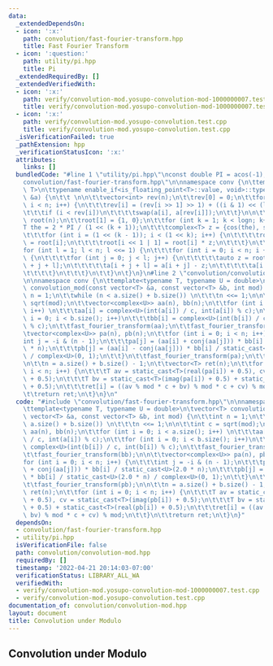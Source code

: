 ```yaml
---
data:
  _extendedDependsOn:
  - icon: ':x:'
    path: convolution/fast-fourier-transform.hpp
    title: Fast Fourier Transform
  - icon: ':question:'
    path: utility/pi.hpp
    title: Pi
  _extendedRequiredBy: []
  _extendedVerifiedWith:
  - icon: ':x:'
    path: verify/convolution-mod.yosupo-convolution-mod-1000000007.test.cpp
    title: verify/convolution-mod.yosupo-convolution-mod-1000000007.test.cpp
  - icon: ':x:'
    path: verify/convolution-mod.yosupo-convolution.test.cpp
    title: verify/convolution-mod.yosupo-convolution.test.cpp
  _isVerificationFailed: true
  _pathExtension: hpp
  _verificationStatusIcon: ':x:'
  attributes:
    links: []
  bundledCode: "#line 1 \"utility/pi.hpp\"\nconst double PI = acos(-1);\n#line 2 \"\
    convolution/fast-fourier-transform.hpp\"\n\nnamespace conv {\n\ttemplate<typename\
    \ T>\n\ttypename enable_if<is_floating_point<T>::value, void>::type\n\tfast_fourier_transform(vector<complex<T>>\
    \ &a) {\n\t\t \n\n\t\tvector<int> rev(n);\n\t\trev[0] = 0;\n\t\tfor (int i = 1;\
    \ i < n; i++) {\n\t\t\trev[i] = (rev[i >> 1] >> 1) + ((i & 1) << (logn - 1));\n\
    \t\t\tif (i < rev[i])\n\t\t\t\tswap(a[i], a[rev[i]]);\n\t\t}\n\n\t\tvector<complex<T>>\
    \ root(n);\n\t\troot[1] = {1, 0};\n\t\tfor (int k = 1; k < logn; k++) {\n\t\t\t\
    T the = 2 * PI / (1 << (k + 1));\n\t\t\tcomplex<T> z = {cos(the), sin(the)};\n\
    \t\t\tfor (int i = (1 << (k - 1)); i < (1 << k); i++) {\n\t\t\t\troot[i << 1]\
    \ = root[i];\n\t\t\t\troot[i << 1 | 1] = root[i] * z;\n\t\t\t}\n\t\t}\n\n\t\t\
    for (int l = 1; l < n; l <<= 1) {\n\t\t\tfor (int i = 0; i < n; i += (l << 1))\
    \ {\n\t\t\t\tfor (int j = 0; j < l; j++) {\n\t\t\t\t\tauto z = root[j + l] * a[i\
    \ + j + l];\n\t\t\t\t\ta[i + j + l] = a[i + j] - z;\n\t\t\t\t\ta[i + j] += z;\n\
    \t\t\t\t}\n\t\t\t}\n\t\t}\n\t}\n}\n#line 2 \"convolution/convolution-mod.hpp\"\
    \n\nnamespace conv {\n\ttemplate<typename T, typename U = double>\n\tvector<T>\
    \ convolution_mod(const vector<T> &a, const vector<T> &b, int mod) {\n\t\tint\
    \ n = 1;\n\t\twhile (n < a.size() + b.size()) \n\t\t\tn <<= 1;\n\n\t\tint c =\
    \ sqrt(mod);\n\t\tvector<complex<U>> aa(n), bb(n);\n\t\tfor (int i = 0; i < a.size();\
    \ i++) \n\t\t\taa[i] = complex<U>(int(a[i]) / c, int(a[i]) % c);\n\t\tfor (int\
    \ i = 0; i < b.size(); i++)\n\t\t\tbb[i] = complex<U>(int(b[i]) / c, int(b[i])\
    \ % c);\n\t\tfast_fourier_transform(aa);\n\t\tfast_fourier_transform(bb);\n\n\t\
    \tvector<complex<U>> pa(n), pb(n);\n\t\tfor (int i = 0; i < n; i++) {\n\t\t\t\
    int j = -i & (n - 1);\n\t\t\tpa[j] = (aa[i] + conj(aa[j])) * bb[i] / static_cast<U>(2.0\
    \ * n);\n\t\t\tpb[j] = (aa[i] - conj(aa[j])) * bb[i] / static_cast<U>(2.0 * n)\
    \ / complex<U>(0, 1);\n\t\t}\n\t\tfast_fourier_transform(pa);\n\t\tfast_fourier_transform(pb);\n\
    \n\t\tn = a.size() + b.size() - 1;\n\t\tvector<T> ret(n);\n\t\tfor (int i = 0;\
    \ i < n; i++) {\n\t\t\tT av = static_cast<T>(real(pa[i]) + 0.5), cv = static_cast<T>(imag(pb[i])\
    \ + 0.5);\n\t\t\tT bv = static_cast<T>(imag(pa[i]) + 0.5) + static_cast<T>(real(pb[i])\
    \ + 0.5);\n\t\t\tret[i] = ((av % mod * c + bv) % mod * c + cv) % mod;\n\t\t}\n\
    \t\treturn ret;\n\t}\n}\n"
  code: "#include \"convolution/fast-fourier-transform.hpp\"\n\nnamespace conv {\n\
    \ttemplate<typename T, typename U = double>\n\tvector<T> convolution_mod(const\
    \ vector<T> &a, const vector<T> &b, int mod) {\n\t\tint n = 1;\n\t\twhile (n <\
    \ a.size() + b.size()) \n\t\t\tn <<= 1;\n\n\t\tint c = sqrt(mod);\n\t\tvector<complex<U>>\
    \ aa(n), bb(n);\n\t\tfor (int i = 0; i < a.size(); i++) \n\t\t\taa[i] = complex<U>(int(a[i])\
    \ / c, int(a[i]) % c);\n\t\tfor (int i = 0; i < b.size(); i++)\n\t\t\tbb[i] =\
    \ complex<U>(int(b[i]) / c, int(b[i]) % c);\n\t\tfast_fourier_transform(aa);\n\
    \t\tfast_fourier_transform(bb);\n\n\t\tvector<complex<U>> pa(n), pb(n);\n\t\t\
    for (int i = 0; i < n; i++) {\n\t\t\tint j = -i & (n - 1);\n\t\t\tpa[j] = (aa[i]\
    \ + conj(aa[j])) * bb[i] / static_cast<U>(2.0 * n);\n\t\t\tpb[j] = (aa[i] - conj(aa[j]))\
    \ * bb[i] / static_cast<U>(2.0 * n) / complex<U>(0, 1);\n\t\t}\n\t\tfast_fourier_transform(pa);\n\
    \t\tfast_fourier_transform(pb);\n\n\t\tn = a.size() + b.size() - 1;\n\t\tvector<T>\
    \ ret(n);\n\t\tfor (int i = 0; i < n; i++) {\n\t\t\tT av = static_cast<T>(real(pa[i])\
    \ + 0.5), cv = static_cast<T>(imag(pb[i]) + 0.5);\n\t\t\tT bv = static_cast<T>(imag(pa[i])\
    \ + 0.5) + static_cast<T>(real(pb[i]) + 0.5);\n\t\t\tret[i] = ((av % mod * c +\
    \ bv) % mod * c + cv) % mod;\n\t\t}\n\t\treturn ret;\n\t}\n}"
  dependsOn:
  - convolution/fast-fourier-transform.hpp
  - utility/pi.hpp
  isVerificationFile: false
  path: convolution/convolution-mod.hpp
  requiredBy: []
  timestamp: '2022-04-21 20:14:03-07:00'
  verificationStatus: LIBRARY_ALL_WA
  verifiedWith:
  - verify/convolution-mod.yosupo-convolution-mod-1000000007.test.cpp
  - verify/convolution-mod.yosupo-convolution.test.cpp
documentation_of: convolution/convolution-mod.hpp
layout: document
title: Convolution under Modulo
---
```


## Convolution under Modulo
